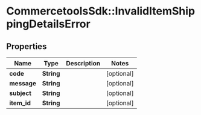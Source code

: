 # CommercetoolsSdk::InvalidItemShippingDetailsError

## Properties
Name | Type | Description | Notes
------------ | ------------- | ------------- | -------------
**code** | **String** |  | [optional] 
**message** | **String** |  | [optional] 
**subject** | **String** |  | [optional] 
**item_id** | **String** |  | [optional] 

